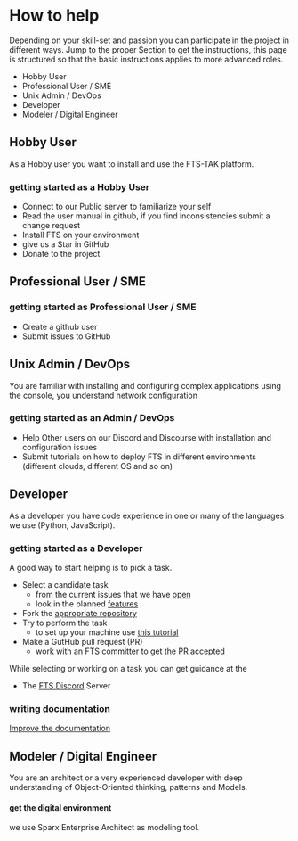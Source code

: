 # How to help
Depending on your skill-set and passion you can participate in the project in different ways.
Jump to the proper Section to get the instructions, this page is structured so that the basic instructions applies to more advanced roles.

* Hobby User
* Professional User / SME
* Unix Admin / DevOps
* Developer
* Modeler / Digital Engineer 

## Hobby User
As a Hobby user you want to install and use the FTS-TAK platform.
### getting started as a Hobby User
* Connect to our Public server to familiarize your self
* Read the user manual  in github, if you find inconsistencies submit a change request
* Install FTS on your environment
* give us a Star in GitHub
* Donate to the project

## Professional User / SME
### getting started as Professional User / SME
* Create a github user
* Submit issues to GitHub

## Unix Admin / DevOps
You are familiar with installing and configuring complex applications using the console, you understand network configuration

### getting started as an Admin / DevOps
* Help Other users on our Discord and Discourse with installation and configuration issues
* Submit tutorials on how to deploy FTS in different environments (different clouds, different OS and so on)

## Developer
As a developer you have code experience in one or many of the languages we use (Python, JavaScript).

### getting started as a Developer
A good way to start helping is to pick a task.

* Select a candidate task
    * from the current issues that we have [open](https://github.com/FreeTAKTeam/FreeTakServer/issues?q=is%3Aissue+is%3Aopen+is%3Aissue+is%3Aopen+label%3Abug_normal%2Cbug_minor%2Cbug_Fatal)  
    * look in the planned [features](https://github.com/FreeTAKTeam/FreeTakServer/issues?q=is%3Aissue+is%3Aopen+label%3Aenhancement)
* Fork the [appropriate repository](https://github.com/orgs/FreeTAKTeam/repositories)
* Try to perform the task 
    * to set up your machine use [this tutorial](2.DevelopmentSetup.md)
* Make a GutHub pull request (PR)
    * work with an FTS committer to get the PR accepted 

While selecting or working on a task you can get guidance at the

- The [FTS Discord](https://discord.gg/m8cBzQM2te) Server

### writing documentation

[Improve the documentation](3.WriteDocumentation.md)


## Modeler / Digital Engineer
You are an architect or a very experienced developer with deep understanding of Object-Oriented thinking, patterns and Models.

#### get the digital environment
we use Sparx Enterprise Architect as modeling tool.
